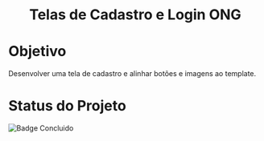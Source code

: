 <h1 align="center">Telas de Cadastro e Login ONG</h1>

# Objetivo

Desenvolver uma tela de cadastro e alinhar botões e imagens ao template.

# Status do Projeto 

![Badge Concluido](http://img.shields.io/static/v1?label=STATUS&message=CONCLUIDO&color=GREEN&style=for-the-badge)
